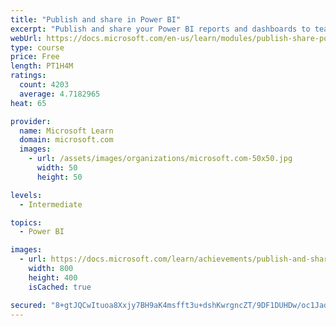 ```yaml
---
title: "Publish and share in Power BI"
excerpt: "Publish and share your Power BI reports and dashboards to teammates in your organization or to everyone on the web."
webUrl: https://docs.microsoft.com/en-us/learn/modules/publish-share-power-bi/
type: course
price: Free
length: PT1H4M
ratings:
  count: 4203
  average: 4.7182965
heat: 65

provider:
  name: Microsoft Learn
  domain: microsoft.com
  images:
    - url: /assets/images/organizations/microsoft.com-50x50.jpg
      width: 50
      height: 50

levels:
  - Intermediate

topics:
  - Power BI

images:
  - url: https://docs.microsoft.com/learn/achievements/publish-and-share-with-power-bi-desktop-social.png
    width: 800
    height: 400
    isCached: true

secured: "8+gtJQCwItuoa8Xxjy7BH9aK4msfft3u+dshKwrgncZT/9DF1DUHDw/oc1JadcYMhsTLfmerNtJCcb0NkfsGf1BpX/KCObxIIRiEathEiw1chLZk0JoJ/zSB1WmrrXECrkgu8U6G7zM1WdQoE+bYmbwuF52qQjwxz5mK0hakp57WBf2e2FXpTVeXPwIrvCasYmjlq3/PHwiI3CrTQjpQ0uIgoZNsCG3MEwMfFL9xFJNCXmNmOm1ajJJTHyiw/fFejCQJMNzaWpIsbNQByVKTjIMwm2GqiRz2FdLlxIxZWp8plZ2Eq++e3uOUtFUTK1WuD8lN7CqqFt+hgm9sw/GilRY8OTWy1AIuFKsCaBkMCRyK89w81xdYOhcpNK6U8nlsY5QuBjjmpxF97muSUDrMJtAZBwleFrqQ6jDKlxfTxQw=;cdVpx3dpdeszzDgApVty9w=="
---
```


